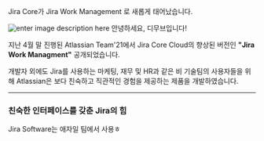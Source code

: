 Jira Core가 Jira Work Management 로 새롭게 태어났습니다. 

![enter image description here](https://i1.wp.com/atlassianblog.wpengine.com/wp-content/uploads/2021/04/download-2.png?resize=1560,760&ssl=1)
안녕하세요, 디무브입니다!

지난 4월 말 진행된 Atlassian Team'21에서 Jira Core Cloud의 향상된 버전인 **"Jira Work Managment"** 공개되었습니다. 

개발자 외에도 Jira를 사용하는 마케팅, 재무 및 HR과 같은 비 기술팀의 사용자들을 위해 Atlassian은 보다 친숙하고 직관적인 경험을 제공하는 제품을 개발하였습니다. 

---
### 친숙한 인터페이스를 갖춘 Jira의 힘 

Jira Software는 애자일 팀에서 사용ㅎ
<!--stackedit_data:
eyJoaXN0b3J5IjpbLTc0MzAzMjExNiwxMjk4MDgyNTU5LC04MT
U2MTA3MTRdfQ==
-->